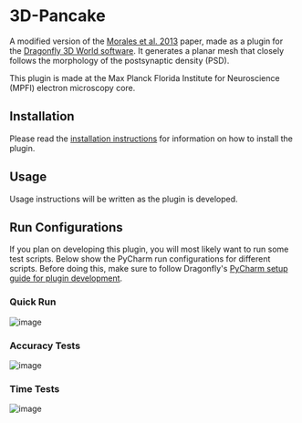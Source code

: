 # 3D-Pancake
A modified version of the [Morales et al. 2013](https://doi.org/10.3389/fnana.2013.00020 ) paper, made as a plugin for the [Dragonfly 3D World software](https://dragonfly.comet.tech/en/product-overview/dragonfly-3d-world). It generates a planar mesh that closely follows the morphology of the postsynaptic density (PSD).

This plugin is made at the Max Planck Florida Institute for Neuroscience (MPFI) electron microscopy core.

## Installation

Please read the [installation instructions](./INSTALLATION.md) for information on how to install the plugin.

## Usage

Usage instructions will be written as the plugin is developed.

## Run Configurations

If you plan on developing this plugin, you will most likely want to run some test scripts. Below show the PyCharm run configurations for different scripts. Before doing this, make sure to follow Dragonfly's [PyCharm setup guide for plugin development](https://dev.theobjects.com/dragonfly_4_0_release/Documentation/SetupForDevelopmentWithPyCharm/setupfordevelopmentwithpycharm.html).

### Quick Run
![image](https://github.com/user-attachments/assets/b6380e15-d80d-4d00-a994-35d4e6b99636)

### Accuracy Tests
![image](https://github.com/user-attachments/assets/dde907cb-8764-47c1-8369-277ddeb2a201)

### Time Tests
![image](https://github.com/user-attachments/assets/da967456-2dc8-49a2-8598-ca08a781faa6)